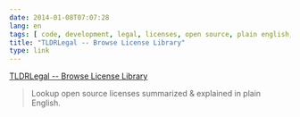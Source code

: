 ```yaml
---
date: 2014-01-08T07:07:28
lang: en
tags: [ code, development, legal, licenses, open source, plain english, tldr ]
title: "TLDRLegal -- Browse License Library"
type: link
---
```


[TLDRLegal -- Browse License Library](http://www.tldrlegal.com/browse)

> Lookup open source licenses summarized & explained in plain English.

